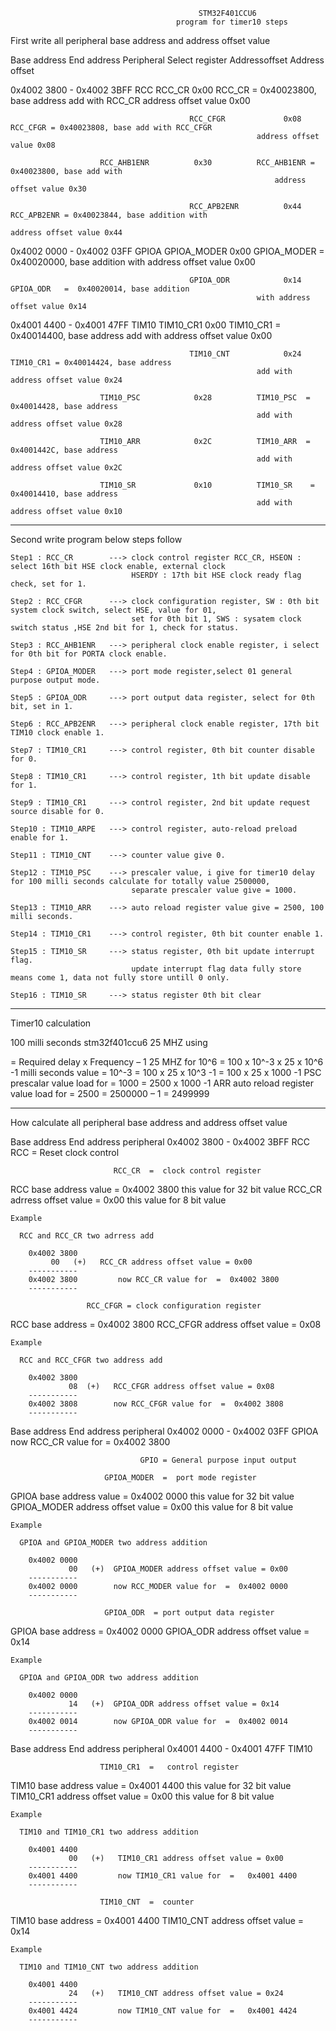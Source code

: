 
                                              STM32F401CCU6
                                         program for timer10 steps


First write all peripheral base address and address offset value

  Base address  End address  Peripheral   Select register     Addressoffset            Address offset

  0x4002 3800 - 0x4002 3BFF    RCC          RCC_CR               0x00          RCC_CR  = 0x40023800, base address add
                                                                               with RCC_CR address offset value 0x00

                                            RCC_CFGR             0x08          RCC_CFGR = 0x40023808, base add with RCC_CFGR 
					                                       address offset value 0x08
                             
					    RCC_AHB1ENR          0x30          RCC_AHB1ENR = 0x40023800, base add with 
			     		                                       address offset value 0x30

                                            RCC_APB2ENR          0x44          RCC_APB2ENR = 0x40023844, base addition with 
                                                                               address offset value 0x44

  0x4002 0000 - 0x4002 03FF    GPIOA        GPIOA_MODER          0x00          GPIOA_MODER =  0x40020000, base addition 
                                                                               with address offset value 0x00

                                            GPIOA_ODR            0x14          GPIOA_ODR   =  0x40020014, base addition 
					                                       with address offset value 0x14

  0x4001 4400 - 0x4001 47FF    TIM10        TIM10_CR1            0x00          TIM10_CR1  =  0x40014400, base address 
                                                                               add with address offset value 0x00

                                            TIM10_CNT            0x24          TIM10_CR1 = 0x40014424, base address 
					                                       add with address offset value 0x24

					    TIM10_PSC            0x28          TIM10_PSC  = 0x40014428, base address 
					                                       add with address offset value 0x28
                                          
					    TIM10_ARR            0x2C          TIM10_ARR  = 0x4001442C, base address
					                                       add with address offset value 0x2C

					    TIM10_SR             0x10          TIM10_SR    = 0x40014410, base address 
					                                       add with address offset value 0x10

-------------------------------------------------------------------------------------------------------------------------------------------

Second write program below steps follow

    Step1 : RCC_CR        ---> clock control register RCC_CR, HSEON : select 16th bit HSE clock enable, external clock
                               HSERDY : 17th bit HSE clock ready flag check, set for 1.

    Step2 : RCC_CFGR      ---> clock configuration register, SW : 0th bit system clock switch, select HSE, value for 01,
                               set for 0th bit 1, SWS : sysatem clock switch status ,HSE 2nd bit for 1, check for status.

    Step3 : RCC_AHB1ENR   ---> peripheral clock enable register, i select for 0th bit for PORTA clock enable.

    Step4 : GPIOA_MODER   ---> port mode register,select 01 general purpose output mode.

    Step5 : GPIOA_ODR     ---> port output data register, select for 0th bit, set in 1.

    Step6 : RCC_APB2ENR   ---> peripheral clock enable register, 17th bit TIM10 clock enable 1.

    Step7 : TIM10_CR1     ---> control register, 0th bit counter disable for 0.

    Step8 : TIM10_CR1     ---> control register, 1th bit update disable for 1.

    Step9 : TIM10_CR1     ---> control register, 2nd bit update request source disable for 0.

    Step10 : TIM10_ARPE   ---> control register, auto-reload preload enable for 1.

    Step11 : TIM10_CNT    ---> counter value give 0.

    Step12 : TIM10_PSC    ---> prescaler value, i give for timer10 delay for 100 milli seconds calculate for totally value 2500000,
                               separate prescaler value give = 1000.

    Step13 : TIM10_ARR    ---> auto reload register value give = 2500, 100 milli seconds.

    Step14 : TIM10_CR1    ---> control register, 0th bit counter enable 1.

    Step15 : TIM10_SR     ---> status register, 0th bit update interrupt flag.
                               update interrupt flag data fully store means come 1, data not fully store untill 0 only.

    Step16 : TIM10_SR     ---> status register 0th bit clear

-------------------------------------------------------------------------------------------------------------------------------------------

Timer10 calculation

   100 milli seconds                            stm32f401ccu6  25 MHZ using

   = Required delay x Frequency – 1             25 MHZ for 10^6
   = 100 x 10^-3 x 25 x 10^6 -1                 milli seconds value =  10^-3
   = 100 x 25 x 10^3 -1
   = 100 x 25 x 1000 -1                         PSC prescalar  value load for = 1000
   = 2500 x 1000 -1                             ARR auto reload register value load for = 2500
   = 2500000 – 1
   = 2499999

-------------------------------------------------------------------------------------------------------------------------------------------

How calculate all peripheral base address and address offset value
  
   Base address  End address               peripheral
   0x4002 3800 - 0x4002 3BFF                  RCC                 RCC = Reset clock control
                          
                           RCC_CR  =  clock control register
   
   RCC base address value          = 0x4002 3800  this value for 32 bit value
   RCC_CR adrress offset value     = 0x00         this value for 8 bit value

    Example
      
      RCC and RCC_CR two adrress add
       
        0x4002 3800
	         00   (+)   RCC_CR address offset value = 0x00
        -----------
        0x4002 3800         now RCC_CR value for  =  0x4002 3800  
        -----------
	                  
	                 RCC_CFGR = clock configuration register
			 
   RCC base address               = 0x4002 3800
   RCC_CFGR address offset value  = 0x08

    Example
           
      RCC and RCC_CFGR two address add
                     
        0x4002 3800
                 08  (+)   RCC_CFGR address offset value = 0x08
        -----------
        0x4002 3808        now RCC_CFGR value for  =  0x4002 3808
        -----------
	                
   Base address  End address           peripheral
   0x4002 0000 - 0x4002 03FF           GPIOA now RCC_CR value for  =  0x4002 3800  
                                            
                                 GPIO = General purpose input output
                                                    
                         GPIOA_MODER  =  port mode register

   GPIOA base address value           =  0x4002 0000  this value for 32 bit value
   GPIOA_MODER address offset value   =  0x00         this value for 8 bit value
    
    Example
          
      GPIOA and GPIOA_MODER two address addition
                       
        0x4002 0000
                 00   (+)  GPIOA_MODER address offset value = 0x00
        -----------
        0x4002 0000        now RCC_MODER value for  =  0x4002 0000
        -----------

                         GPIOA_ODR  = port output data register
   
   GPIOA base address               =  0x4002 0000
   GPIOA_ODR address offset value   =  0x14
       
    Example

      GPIOA and GPIOA_ODR two address addition
                         
        0x4002 0000
                 14   (+)  GPIOA_ODR address offset value = 0x14
        -----------
        0x4002 0014        now GPIOA_ODR value for  =  0x4002 0014
        -----------
     
   Base address  End address               peripheral
   0x4001 4400 - 0x4001 47FF                 TIM10

                        TIM10_CR1  =   control register

   TIM10 base address value        =  0x4001 4400  this value for 32 bit value
   TIM10_CR1 address offset value  =  0x00               this value for 8 bit value

    Example

      TIM10 and TIM10_CR1 two address addition
                          
        0x4001 4400 
                 00   (+)   TIM10_CR1 address offset value = 0x00
        -----------
        0x4001 4400         now TIM10_CR1 value for  =   0x4001 4400 
        -----------

                        TIM10_CNT  =  counter
   
   TIM10 base address              =  0x4001 4400
   TIM10_CNT address offset value  =  0x14
        
    Example
            
      TIM10 and TIM10_CNT two address addition
                        
        0x4001 4400
                 24   (+)   TIM10_CNT address offset value = 0x24
        -----------
        0x4001 4424         now TIM10_CNT value for  =   0x4001 4424
        -----------
